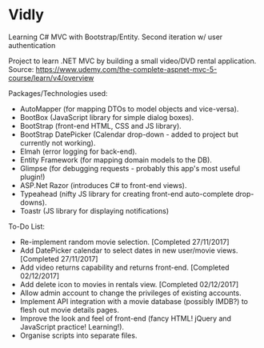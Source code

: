# Vidly
Learning C# MVC with Bootstrap/Entity. Second iteration w/ user authentication

Project to learn .NET MVC by building a small video/DVD rental application. Source: https://www.udemy.com/the-complete-aspnet-mvc-5-course/learn/v4/overview

Packages/Technologies used:

* AutoMapper (for mapping DTOs to model objects and vice-versa).
* BootBox (JavaScript library for simple dialog boxes).
* BootStrap (front-end HTML, CSS and JS library).
* BootStrap DatePicker (Calendar drop-down - added to project but currently not working).
* Elmah (error logging for back-end).
* Entity Framework (for mapping domain models to the DB).
* Glimpse (for debugging requests - probably this app's most useful plugin!)
* ASP.Net Razor (introduces C# to front-end views).
* Typeahead (nifty JS library for creating front-end auto-complete drop-downs).
* Toastr (JS library for displaying notifications)

To-Do List:

* Re-implement random movie selection. [Completed 27/11/2017]
* Add DatePicker calendar to select dates in new user/movie views. [Completed 27/11/2017]
* Add video returns capability and returns front-end. [Completed 02/12/2017]
* Add delete icon to movies in rentals view. [Completed 02/12/2017]
* Allow admin account to change the privileges of existing accounts.
* Implement API integration with a movie database (possibly IMDB?) to flesh out movie details pages.
* Improve the look and feel of front-end (fancy HTML! jQuery and JavaScript practice! Learning!).
* Organise scripts into separate files.



